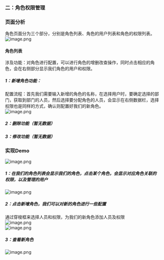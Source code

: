 ### 二：角色权限管理
### 页面分析
角色页面分为三个部分，分别是角色列表、角色的用户列表和角色的权限列表。<br />![image.png](https://cdn.nlark.com/yuque/0/2023/png/34996264/1689303794400-3c1d8d8a-3e9e-4bc1-8f8d-a8d105ae3528.png#averageHue=%23fefbf8&clientId=ua9cfa162-c0c3-4&from=paste&height=622&id=u372deee7&originHeight=1244&originWidth=2126&originalType=binary&ratio=2&rotation=0&showTitle=false&size=72884&status=done&style=none&taskId=u727de6d2-a2be-4718-aec9-39554b1dcb8&title=&width=1063)
#### 角色列表
涉及功能：对角色进行配置，可以进行角色的增删改查操作，同时点击相应的角色，会在右侧部分显示我们角色的用户和权限。
##### 1：新增角色功能：
配置流程：首先我们需要输入新增的角色的名称，在选择用户时，要确定选择的部门，获取到部门的人员，然后选择要分配角色的人员，会显示在右侧数据栏，选择权限也是同样的方式，确认则配置好我们的新角色。<br />![image.png](https://cdn.nlark.com/yuque/0/2023/png/34996264/1689305537169-09cec7fb-83b9-48be-9f7a-170dd965b83f.png#averageHue=%23fcf9f7&clientId=ua9cfa162-c0c3-4&from=paste&height=607&id=u40536348&originHeight=1214&originWidth=1276&originalType=binary&ratio=2&rotation=0&showTitle=false&size=96830&status=done&style=none&taskId=u44d0b352-b766-4a7e-8561-299ee5fae0d&title=&width=638)
##### 2：删除功能（暂无数据）
##### 3：修改功能（暂无数据）
### 实现Demo
![image.png](https://cdn.nlark.com/yuque/0/2023/png/34996264/1689324948714-507d3bd3-e2a0-48c6-b4e6-058308019a69.png#averageHue=%23fdfbf8&clientId=ua9cfa162-c0c3-4&from=paste&height=558&id=u972cd180&originHeight=1116&originWidth=2148&originalType=binary&ratio=2&rotation=0&showTitle=false&size=68830&status=done&style=none&taskId=u8fca1f5b-fb06-4e55-bef1-7c0c2c49f5b&title=&width=1074)
##### 1：在我们的角色列表会显示我们的角色，点击某个角色，会显示对应角色关联的权限，以及管理的用户
![image.png](https://cdn.nlark.com/yuque/0/2023/png/34996264/1689327427866-7dc4700f-1bec-4952-bfab-704fda98f27a.png#averageHue=%23fdfdfd&clientId=ua9cfa162-c0c3-4&from=paste&height=376&id=u91187451&originHeight=752&originWidth=2130&originalType=binary&ratio=2&rotation=0&showTitle=false&size=53567&status=done&style=none&taskId=u62d1487a-4613-4b09-b736-563be1eb65b&title=&width=1065)
##### 2：点击新增角色，我们可以对新的角色进行一些配置
通过穿梭框来选择人员和权限，为我们的新角色添加人员及权限<br />![image.png](https://cdn.nlark.com/yuque/0/2023/png/34996264/1689327538999-1039c4b0-ea03-4556-8633-18ba503c1d1a.png#averageHue=%23fbfbfb&clientId=ua9cfa162-c0c3-4&from=paste&height=597&id=ub1d2afa5&originHeight=1194&originWidth=1290&originalType=binary&ratio=2&rotation=0&showTitle=false&size=84875&status=done&style=none&taskId=ub23eaa6d-eb07-4894-9f5c-341bda50275&title=&width=645)<br />![image.png](https://cdn.nlark.com/yuque/0/2023/png/34996264/1689327804794-c0ea9d3d-e7ba-4d18-a724-52c7332f335f.png#averageHue=%23fdfdfd&clientId=ua9cfa162-c0c3-4&from=paste&height=589&id=u0dc8dbf7&originHeight=1178&originWidth=1270&originalType=binary&ratio=2&rotation=0&showTitle=false&size=73231&status=done&style=none&taskId=u32c5ed45-2e1f-49ab-8631-e589a8387dd&title=&width=635)
##### 3：查看新角色
![image.png](https://cdn.nlark.com/yuque/0/2023/png/34996264/1689327883595-1979b983-6059-4d1d-9fa4-49b7efde4ea3.png#averageHue=%23fdfdfd&clientId=ua9cfa162-c0c3-4&from=paste&height=461&id=u75962880&originHeight=922&originWidth=2132&originalType=binary&ratio=2&rotation=0&showTitle=false&size=67854&status=done&style=none&taskId=ua2884884-fb68-4739-bebd-3e10445e0e0&title=&width=1066)

